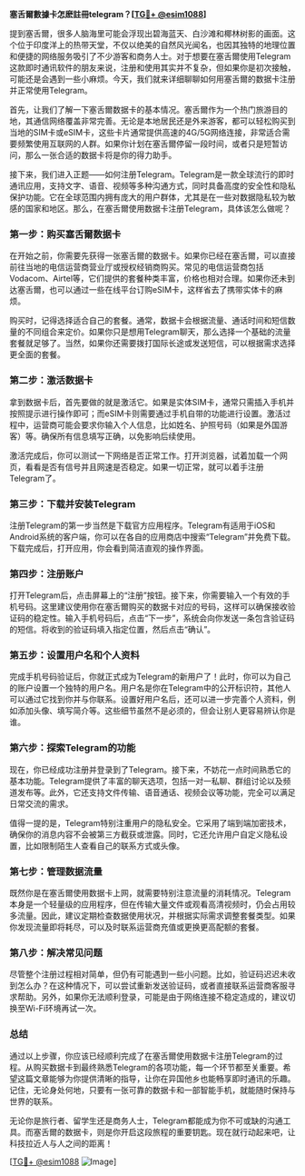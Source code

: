 **塞舌爾數據卡怎麽註冊telegram？[[TG💪+ @esim1088](https://t.me/s/esim1088)]**

提到塞舌爾，很多人脑海里可能会浮现出碧海蓝天、白沙滩和椰林树影的画面。这个位于印度洋上的热带天堂，不仅以绝美的自然风光闻名，也因其独特的地理位置和便捷的网络服务吸引了不少游客和商务人士。对于想要在塞舌爾使用Telegram这款即时通讯软件的朋友来说，注册和使用其实并不复杂，但如果你是初次接触，可能还是会遇到一些小麻烦。今天，我们就来详细聊聊如何用塞舌爾的数据卡注册并正常使用Telegram。

首先，让我们了解一下塞舌爾数据卡的基本情况。塞舌爾作为一个热门旅游目的地，其通信网络覆盖非常完善。无论是本地居民还是外来游客，都可以轻松购买到当地的SIM卡或eSIM卡，这些卡片通常提供高速的4G/5G网络连接，非常适合需要频繁使用互联网的人群。如果你计划在塞舌爾停留一段时间，或者只是短暂访问，那么一张合适的数据卡将是你的得力助手。

接下来，我们进入正题——如何注册Telegram。Telegram是一款全球流行的即时通讯应用，支持文字、语音、视频等多种沟通方式，同时具备高度的安全性和隐私保护功能。它在全球范围内拥有庞大的用户群体，尤其是在一些对数据隐私较为敏感的国家和地区。那么，在塞舌爾使用数据卡注册Telegram，具体该怎么做呢？

### **第一步：购买塞舌爾数据卡**

在开始之前，你需要先获得一张塞舌爾的数据卡。如果你已经在塞舌爾，可以直接前往当地的电信运营商营业厅或授权经销商购买。常见的电信运营商包括Vodacom、Airtel等，它们提供的套餐种类丰富，价格也相对合理。如果你还未到达塞舌爾，也可以通过一些在线平台订购eSIM卡，这样省去了携带实体卡的麻烦。

购买时，记得选择适合自己的套餐。通常，数据卡会根据流量、通话时间和短信数量的不同组合来定价。如果你只是想用Telegram聊天，那么选择一个基础的流量套餐就足够了。当然，如果你还需要拨打国际长途或发送短信，可以根据需求选择更全面的套餐。

### **第二步：激活数据卡**

拿到数据卡后，首先要做的就是激活它。如果是实体SIM卡，通常只需插入手机并按照提示进行操作即可；而eSIM卡则需要通过手机自带的功能进行设置。激活过程中，运营商可能会要求你输入个人信息，比如姓名、护照号码（如果是外国游客）等。确保所有信息填写正确，以免影响后续使用。

激活完成后，你可以测试一下网络是否正常工作。打开浏览器，试着加载一个网页，看看是否有信号并且网速是否稳定。如果一切正常，就可以着手注册Telegram了。

### **第三步：下载并安装Telegram**

注册Telegram的第一步当然是下载官方应用程序。Telegram有适用于iOS和Android系统的客户端，你可以在各自的应用商店中搜索“Telegram”并免费下载。下载完成后，打开应用，你会看到简洁直观的操作界面。

### **第四步：注册账户**

打开Telegram后，点击屏幕上的“注册”按钮。接下来，你需要输入一个有效的手机号码。这里建议使用你在塞舌爾购买的数据卡对应的号码，这样可以确保接收验证码的稳定性。输入手机号码后，点击“下一步”，系统会向你发送一条包含验证码的短信。将收到的验证码填入指定位置，然后点击“确认”。

### **第五步：设置用户名和个人资料**

完成手机号码验证后，你就正式成为Telegram的新用户了！此时，你可以为自己的账户设置一个独特的用户名。用户名是你在Telegram中的公开标识符，其他人可以通过它找到你并与你联系。设置好用户名后，还可以进一步完善个人资料，例如添加头像、填写简介等。这些细节虽然不是必须的，但会让别人更容易辨认你是谁。

### **第六步：探索Telegram的功能**

现在，你已经成功注册并登录到了Telegram。接下来，不妨花一点时间熟悉它的基本功能。Telegram提供了丰富的聊天选项，包括一对一私聊、群组讨论以及频道发布等。此外，它还支持文件传输、语音通话、视频会议等功能，完全可以满足日常交流的需求。

值得一提的是，Telegram特别注重用户的隐私安全。它采用了端到端加密技术，确保你的消息内容不会被第三方截获或泄露。同时，它还允许用户自定义隐私设置，比如限制陌生人查看自己的联系方式或头像。

### **第七步：管理数据流量**

既然你是在塞舌爾使用数据卡上网，就需要特别注意流量的消耗情况。Telegram本身是一个轻量级的应用程序，但在传输大量文件或观看高清视频时，仍会占用较多流量。因此，建议定期检查数据使用状况，并根据实际需求调整套餐类型。如果你发现流量即将耗尽，可以及时联系运营商充值或更换更高配额的套餐。

### **第八步：解决常见问题**

尽管整个注册过程相对简单，但仍有可能遇到一些小问题。比如，验证码迟迟未收到怎么办？在这种情况下，可以尝试重新发送验证码，或者直接联系运营商客服寻求帮助。另外，如果你无法顺利登录，可能是由于网络连接不稳定造成的，建议切换至Wi-Fi环境再试一次。

### **总结**

通过以上步骤，你应该已经顺利完成了在塞舌爾使用数据卡注册Telegram的过程。从购买数据卡到最终熟悉Telegram的各项功能，每一个环节都至关重要。希望这篇文章能够为你提供清晰的指导，让你在异国他乡也能畅享即时通讯的乐趣。记住，无论身处何地，只要有一张可靠的数据卡和一部智能手机，就能随时保持与世界的联系。

无论你是旅行者、留学生还是商务人士，Telegram都能成为你不可或缺的沟通工具。而塞舌爾的数据卡，则是你开启这段旅程的重要钥匙。现在就行动起来吧，让科技拉近人与人之间的距离！

[[TG💪+ @esim1088](https://t.me/s/esim1088) ![Image](https://i.postimg.cc/4NQfJmqS/Snipaste-2025-05-13-00-14-12.png)]